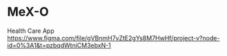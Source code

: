 # MeX-O
Health Care App
https://www.figma.com/file/gVBnmH7vZtE2gYs8M7HwHf/project-v?node-id=0%3A1&t=pzbqdWtniCM3ebxN-1
